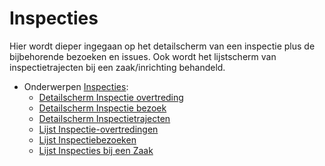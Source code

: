 # Inspecties

Hier wordt dieper ingegaan op het detailscherm van een inspectie plus de bijbehorende bezoeken en issues.
Ook wordt het lijstscherm van inspectietrajecten bij een zaak/inrichting behandeld.

* Onderwerpen [Inspecties](/docs/probleemoplossing/module_overstijgende_schermen/inspecties.md):
  * [Detailscherm Inspectie overtreding](/docs/probleemoplossing/module_overstijgende_schermen/inspecties/detailscherm_inspectie-issues.md)
  * [Detailscherm Inspectie bezoek](/docs/probleemoplossing/module_overstijgende_schermen/inspecties/detailscherm_inspectiebezoeken.md)
  * [Detailscherm Inspectietrajecten](/docs/probleemoplossing/module_overstijgende_schermen/inspecties/detailscherm_inspectietrajecten.md)
  * [Lijst Inspectie-overtredingen](/docs/probleemoplossing/module_overstijgende_schermen/inspecties/lijst_inspectie-issues.md)
  * [Lijst Inspectiebezoeken](/docs/probleemoplossing/module_overstijgende_schermen/inspecties/lijst_inspectiebezoeken.md)
  * [Lijst Inspecties bij een Zaak](/docs/probleemoplossing/module_overstijgende_schermen/inspecties/lijst_inspectietrajecten_bij_een_zaak.md)
